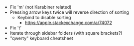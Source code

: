 - Fix 'm' (not Karabiner related)
- Pressing arrow keys twice will reverse direction of sorting
  - Keybind to disable sorting
    - https://apple.stackexchange.com/a/74072
- Fix 't'
- Iterate through sidebar folders (with square brackets?)
- "qwerty" keyboard cheatsheet
